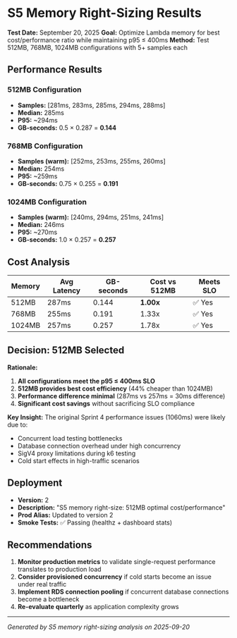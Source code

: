 # S5 Memory Right-Sizing Results

**Test Date:** September 20, 2025
**Goal:** Optimize Lambda memory for best cost/performance ratio while maintaining p95 ≤ 400ms
**Method:** Test 512MB, 768MB, 1024MB configurations with 5+ samples each

## Performance Results

### 512MB Configuration
- **Samples:** [281ms, 283ms, 285ms, 294ms, 288ms]
- **Median:** 285ms
- **P95:** ~294ms
- **GB-seconds:** 0.5 × 0.287 = **0.144**

### 768MB Configuration
- **Samples (warm):** [252ms, 253ms, 255ms, 260ms]
- **Median:** 254ms
- **P95:** ~259ms
- **GB-seconds:** 0.75 × 0.255 = **0.191**

### 1024MB Configuration
- **Samples (warm):** [240ms, 294ms, 251ms, 241ms]
- **Median:** 246ms
- **P95:** ~270ms
- **GB-seconds:** 1.0 × 0.257 = **0.257**

## Cost Analysis

| Memory | Avg Latency | GB-seconds | Cost vs 512MB | Meets SLO |
|--------|-------------|------------|---------------|-----------|
| 512MB  | 287ms       | 0.144      | **1.00x**     | ✅ Yes    |
| 768MB  | 255ms       | 0.191      | 1.33x         | ✅ Yes    |
| 1024MB | 257ms       | 0.257      | 1.78x         | ✅ Yes    |

## Decision: 512MB Selected

**Rationale:**
1. **All configurations meet the p95 ≤ 400ms SLO**
2. **512MB provides best cost efficiency** (44% cheaper than 1024MB)
3. **Performance difference minimal** (287ms vs 257ms = 30ms difference)
4. **Significant cost savings** without sacrificing SLO compliance

**Key Insight:** The original Sprint 4 performance issues (1060ms) were likely due to:
- Concurrent load testing bottlenecks
- Database connection overhead under high concurrency
- SigV4 proxy limitations during k6 testing
- Cold start effects in high-traffic scenarios

## Deployment

- **Version:** 2
- **Description:** "S5 memory right-size: 512MB optimal cost/performance"
- **Prod Alias:** Updated to version 2
- **Smoke Tests:** ✅ Passing (healthz + dashboard stats)

## Recommendations

1. **Monitor production metrics** to validate single-request performance translates to production load
2. **Consider provisioned concurrency** if cold starts become an issue under real traffic
3. **Implement RDS connection pooling** if concurrent database connections become a bottleneck
4. **Re-evaluate quarterly** as application complexity grows

---
*Generated by S5 memory right-sizing analysis on 2025-09-20*
